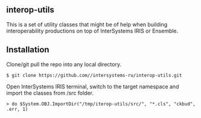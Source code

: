 ## interop-utils
This is a set of utility classes that might be of help when building interoperability productions on top of InterSystems IRIS or Ensemble.

## Installation 

Clone/git pull the repo into any local directory.

```
$ git clone https://github.com//intersystems-ru/interop-utils.git
```

Open InterSystems IRIS terminal, switch to the target namespace and import the classes from /src folder.

```
> do $System.OBJ.ImportDir("/tmp/iterop-utils/src/", "*.cls", "ckbud", .err, 1)
```
